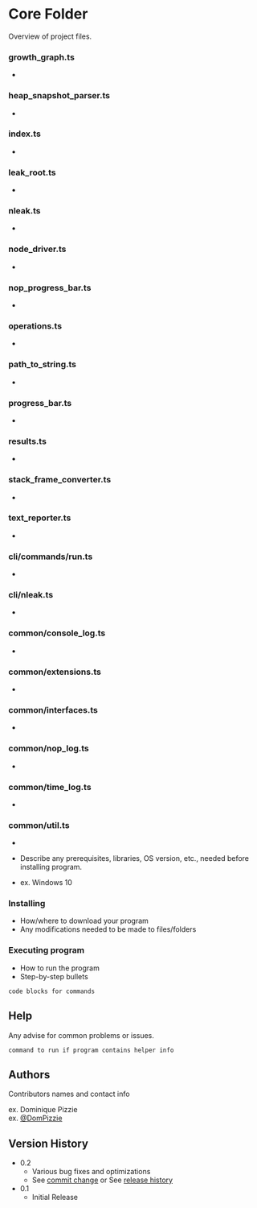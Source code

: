 # Core Folder

Overview of project files.

<!-- ## Description

An in-depth paragraph about your project and overview of use.

## Getting Started -->

### growth_graph.ts
* 
### heap_snapshot_parser.ts
* 
### index.ts
* 
### leak_root.ts
* 
### nleak.ts
* 
### node_driver.ts
* 
### nop_progress_bar.ts
* 
### operations.ts
* 
### path_to_string.ts
* 
### progress_bar.ts
* 
### results.ts
* 
### stack_frame_converter.ts
* 
### text_reporter.ts
* 
### cli/commands/run.ts
* 
### cli/nleak.ts
* 
### common/console_log.ts 
* 
### common/extensions.ts
* 
### common/interfaces.ts 
* 
### common/nop_log.ts
* 
### common/time_log.ts
* 
### common/util.ts
* 

* Describe any prerequisites, libraries, OS version, etc., needed before installing program.
* ex. Windows 10

### Installing

* How/where to download your program
* Any modifications needed to be made to files/folders

### Executing program

* How to run the program
* Step-by-step bullets
```
code blocks for commands
```

## Help

Any advise for common problems or issues.
```
command to run if program contains helper info
```

## Authors

Contributors names and contact info

ex. Dominique Pizzie  
ex. [@DomPizzie](https://twitter.com/dompizzie)

## Version History

* 0.2
    * Various bug fixes and optimizations
    * See [commit change]() or See [release history]()
* 0.1
    * Initial Release

